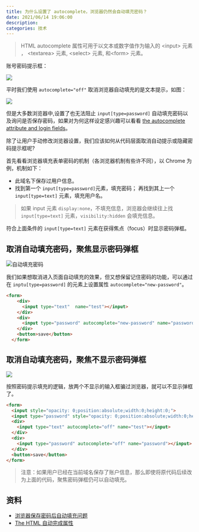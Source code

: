 ```yaml
---
title: 为什么设置了 autocomplete，浏览器仍然会自动填充密码？
date: 2021/06/14 19:06:00
description:
categories: 技术
---
```

> HTML autocomplete 属性可用于以文本或数字值作为输入的 \<input> 元素 ， \<textarea> 元素, \<select> 元素, 和\<form> 元素。

账号密码提示框：

![](https://raw.githubusercontent.com/scarqin/imageshack/main/images/20220222234840.png)

平时我们使用 `autocomplete="off"` 取消浏览器自动填充的是文本提示，如图：

![](https://raw.githubusercontent.com/scarqin/imageshack/main/images/20220222234557.png)

但是大多数浏览器中,设置了也无法阻止 `input[type=password]` 自动填充密码以及询问是否保存密码，如果对为何这样设定感兴趣可以看看 [the autocomplete attribute and login fields](https://developer.mozilla.org/zh-CN/docs/Web/Security/Securing_your_site/Turning_off_form_autocompletion#%E8%87%AA%E5%8A%A8%E5%A1%AB%E5%85%85%E5%B1%9E%E6%80%A7%E5%92%8C%E7%99%BB%E5%BD%95)。

除了让用户手动修改浏览器设置，我们应该如何从代码层面取消自动提示或隐藏密码提示框呢?

首先看看浏览器填充表单密码的机制（各浏览器机制有些许不同），以 Chrome 为例，机制如下：
* 此域名下保存过用户信息。
* 找到第一个 `input[type=password]`元素，填充密码； 再找到其上一个 `input[type=text]` 元素，填充用户名。

> 如果 input 元素 `display:none`，不填充信息，浏览器会继续往上找 `input[type=text]` 元素，`visibility:hidden` 会填充信息。

符合上面条件的 `input[type=text]` 元素在获得焦点（focus）时显示密码弹框。


## 取消自动填充密码，聚焦显示密码弹框

![自动填充密码](https://raw.githubusercontent.com/scarqin/imageshack/main/images/20220222235051.png)

我们如果想取消进入页面自动填充的效果，但又想保留记住密码的功能，可以通过在 `inptu[type=password]` 的元素上设置属性 `autocomplete="new-password"`。
```html
<form>
    <div>
      <input type="text"  name="test"></input>
    </div>
    <div>
      <input type="password" autocomplete="new-password" name="password"></input>
    </div>
    <button>save</button>
  </form>
```

## 取消自动填充密码，聚焦不显示密码弹框
![](https://raw.githubusercontent.com/scarqin/imageshack/main/images/20220222235340.png)

按照密码提示填充的逻辑，放两个不显示的输入框骗过浏览器，就可以不显示弹框了。
```html
<form>
  <input style="opacity: 0;position:absolute;width:0;height:0;">
  <input type="password" style="opacity: 0;position:absolute;width:0;height:0;">
  <div>
    <input type="text" autocomplete="off" name="test"></input>
  </div>
  <div>
    <input type="password" autocomplete="off" name="password"></input>
  </div>
  <button>save</button>
</form>
```

> 注意：如果用户已经在当前域名保存了账户信息，那么即使将原代码后续改为上面的代码，聚焦密码弹框仍可以自动填充。

## 资料
* [浏览器保存密码后自动填充问题](https://segmentfault.com/a/1190000016253795)
* [The HTML 自动完成属性](https://developer.mozilla.org/zh-CN/docs/Web/HTML/Attributes/autocomplete)
